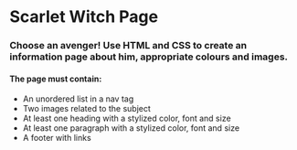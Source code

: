 # Scarlet Witch Page

### Choose an avenger! Use HTML and CSS to create an information page about him, appropriate colours and images.

#### The page must contain:
* An unordered list in a nav tag
* Two images related to the subject
* At least one heading with a stylized color, font and size
* At least one paragraph with a stylized color, font and size
* A footer with links
